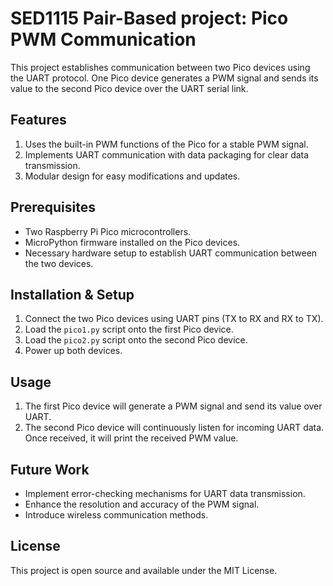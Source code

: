 # SED1115 Pair-Based project: Pico PWM Communication 

This project establishes communication between two Pico devices using the UART protocol. One Pico device generates a PWM signal and sends its value to the second Pico device over the UART serial link.

## Features

1. Uses the built-in PWM functions of the Pico for a stable PWM signal.
2. Implements UART communication with data packaging for clear data transmission.
3. Modular design for easy modifications and updates.

## Prerequisites

- Two Raspberry Pi Pico microcontrollers.
- MicroPython firmware installed on the Pico devices.
- Necessary hardware setup to establish UART communication between the two devices.

## Installation & Setup

1. Connect the two Pico devices using UART pins (TX to RX and RX to TX).
2. Load the `pico1.py` script onto the first Pico device.
3. Load the `pico2.py` script onto the second Pico device.
4. Power up both devices.

## Usage

1. The first Pico device will generate a PWM signal and send its value over UART.
2. The second Pico device will continuously listen for incoming UART data. Once received, it will print the received PWM value.


## Future Work

- Implement error-checking mechanisms for UART data transmission.
- Enhance the resolution and accuracy of the PWM signal.
- Introduce wireless communication methods.

## License

This project is open source and available under the MIT License.


